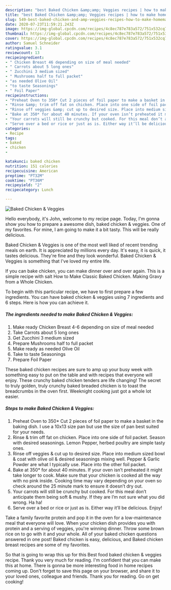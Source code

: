 ```yaml
---
description: "best Baked Chicken &amp;amp; Veggies recipes | how to make homemade Baked Chicken &amp;amp; Veggies"
title: "best Baked Chicken &amp;amp; Veggies recipes | how to make homemade Baked Chicken &amp;amp; Veggies"
slug: 549-best-baked-chicken-and-amp-veggies-recipes-how-to-make-homemade-baked-chicken-and-amp-veggies
date: 2020-07-23T11:59:21.243Z
image: https://img-global.cpcdn.com/recipes/4c8ec787e783a572/751x532cq70/baked-chicken-veggies-recipe-main-photo.jpg
thumbnail: https://img-global.cpcdn.com/recipes/4c8ec787e783a572/751x532cq70/baked-chicken-veggies-recipe-main-photo.jpg
cover: https://img-global.cpcdn.com/recipes/4c8ec787e783a572/751x532cq70/baked-chicken-veggies-recipe-main-photo.jpg
author: Samuel Schneider
ratingvalue: 3.1
reviewcount: 13
recipeingredient:
- " Chicken Breast 46 depending on size of meal needed"
- " Carrots about 5 long ones"
- " Zucchini 3 medium sized"
- " Mushrooms half to full packet"
- "as needed Olive Oil"
- "to taste Seasonings"
- " Foil Paper"
recipeinstructions:
- "Preheat Oven to 350* Cut 2 pieces of foil paper to make a basket in the baking dish. I use a 10x13 size pan but use the size of pan best suited for your needs."
- "Rinse &amp; trim off fat on chicken. Place into one side of foil packet. Season with desired seasonings. Lemon Pepper, herbed poultry are simple tasty ones."
- "Rinse off veggies &amp; cut up to desired size. Place into medium sized bowl &amp; coat with olive oil &amp; desired seasonings mixing well. Pepper &amp; Garlic Powder are what I typically use. Place into the other foil packet."
- "Bake at 350* for about 40 minutes. If your oven isn’t preheated it might take longer to cook. Make sure that your chicken is cooked all the way with no pink inside. Cooking time may vary depending on your oven so check around the 25 minute mark to ensure it doesn’t dry out."
- "Your carrots will still be crunchy but cooked. For this meal don’t anticipate them being soft &amp; mushy. If they are I’m not sure what you did wrong. Ha ha!"
- "Serve over a bed or rice or just as is. Either way it’ll be delicious. Enjoy!"
categories:
- Recipe
tags:
- baked
- chicken
- 

katakunci: baked chicken  
nutrition: 151 calories
recipecuisine: American
preptime: "PT32M"
cooktime: "PT36M"
recipeyield: "2"
recipecategory: Lunch

---
```



![Baked Chicken &amp; Veggies](https://img-global.cpcdn.com/recipes/4c8ec787e783a572/751x532cq70/baked-chicken-veggies-recipe-main-photo.jpg)

Hello everybody, it's John, welcome to my recipe page. Today, I'm gonna show you how to prepare a awesome dish, baked chicken &amp; veggies. One of my favorites. For mine, I am going to make it a bit tasty. This will be really delicious.

Baked Chicken &amp; Veggies is one of the most well liked of recent trending meals on earth. It is appreciated by millions every day. It's easy, it is quick, it tastes delicious. They're fine and they look wonderful. Baked Chicken &amp; Veggies is something that I've loved my entire life.

If you can bake chicken, you can make dinner over and over again. This is a simple recipe with salt How to Make Classic Baked Chicken. Making Gravy from a Whole Chicken.


To begin with this particular recipe, we have to first prepare a few ingredients. You can have baked chicken &amp; veggies using 7 ingredients and 6 steps. Here is how you can achieve it.

<!--inarticleads1-->

##### The ingredients needed to make Baked Chicken &amp; Veggies:

1. Make ready  Chicken Breast 4-6 depending on size of meal needed
1. Take  Carrots about 5 long ones
1. Get  Zucchini 3 medium sized
1. Prepare  Mushrooms half to full packet
1. Make ready as needed Olive Oil
1. Take to taste Seasonings
1. Prepare  Foil Paper


These baked chicken recipes are sure to amp up your busy week with something easy to put on the table and with recipes that everyone will enjoy. These crunchy baked chicken tenders are life changing! The secret to truly golden, truly crunchy baked breaded chicken is to toast the breadcrumbs in the oven first. Weeknight cooking just got a whole lot easier. 

<!--inarticleads2-->

##### Steps to make Baked Chicken &amp; Veggies:

1. Preheat Oven to 350* Cut 2 pieces of foil paper to make a basket in the baking dish. I use a 10x13 size pan but use the size of pan best suited for your needs.
1. Rinse &amp; trim off fat on chicken. Place into one side of foil packet. Season with desired seasonings. Lemon Pepper, herbed poultry are simple tasty ones.
1. Rinse off veggies &amp; cut up to desired size. Place into medium sized bowl &amp; coat with olive oil &amp; desired seasonings mixing well. Pepper &amp; Garlic Powder are what I typically use. Place into the other foil packet.
1. Bake at 350* for about 40 minutes. If your oven isn’t preheated it might take longer to cook. Make sure that your chicken is cooked all the way with no pink inside. Cooking time may vary depending on your oven so check around the 25 minute mark to ensure it doesn’t dry out.
1. Your carrots will still be crunchy but cooked. For this meal don’t anticipate them being soft &amp; mushy. If they are I’m not sure what you did wrong. Ha ha!
1. Serve over a bed or rice or just as is. Either way it’ll be delicious. Enjoy!


Take a family favorite protein and pop it in the oven for a low-maintenance meal that everyone will love. When your chicken dish provides you with protein and a serving of veggies, you&#39;re winning dinner. Throw some brown rice on to go with it and your whole. All of your baked chicken questions answered in one post! Baked chicken is easy, delicious, and Baked chicken breast recipes are some of my favorites. 

So that is going to wrap this up for this Best food baked chicken &amp; veggies recipe. Thank you very much for reading. I'm confident that you can make this at home. There is gonna be more interesting food in home recipes coming up. Don't forget to save this page on your browser, and share it to your loved ones, colleague and friends. Thank you for reading. Go on get cooking!
